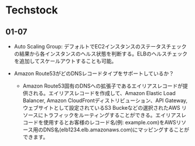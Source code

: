 # Techstock

## 01-07

- Auto Scaling Group: デフォルトでEC2インスタンスのステータスチェックの結果から各インスタンスのヘルス状態を判断する。ELBのヘルスチェックを追加してスケールアウトすることも可能。

- Amazon Route53がどのDNSレコードタイプをサポートしているか？
    - Amazon Route53固有のDNSへの拡張子であるエイリアスレコードが提供される。エイリアスレコードを作成して、Amazon Elastic Load Balancer, Amazon CloudFrontディストリビューション、API Gateway,ウェブサイトとして設定されているS3 Buckeなどの選択されたAWS リソースにトラフィックをルーティングすることができる。エイリアスレコードを使用するとお客様のレコード名(例: example.com)をAWSリソース用のDNS名(elb1234.elb.amazonaws.com)にマッピングすることができます。